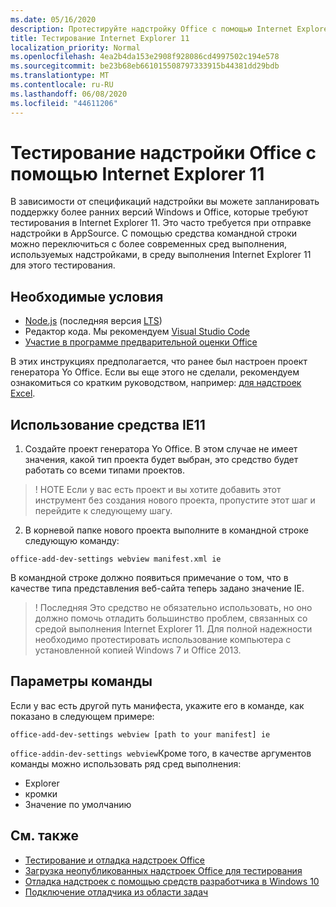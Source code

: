 ```yaml
---
ms.date: 05/16/2020
description: Протестируйте надстройку Office с помощью Internet Explorer 11.
title: Тестирование Internet Explorer 11
localization_priority: Normal
ms.openlocfilehash: 4ea2b4da153e2908f928086cd4997502c194e578
ms.sourcegitcommit: be23b68eb661015508797333915b44381dd29bdb
ms.translationtype: MT
ms.contentlocale: ru-RU
ms.lasthandoff: 06/08/2020
ms.locfileid: "44611206"
---
```

# <a name="test-your-office-add-in-using-internet-explorer-11"></a>Тестирование надстройки Office с помощью Internet Explorer 11

В зависимости от спецификаций надстройки вы можете запланировать поддержку более ранних версий Windows и Office, которые требуют тестирования в Internet Explorer 11. Это часто требуется при отправке надстройки в AppSource. С помощью средства командной строки можно переключиться с более современных сред выполнения, используемых надстройками, в среду выполнения Internet Explorer 11 для этого тестирования.

## <a name="pre-requisites"></a>Необходимые условия

- [Node.js](https://nodejs.org/) (последняя версия [LTS](https://nodejs.org/about/releases))
- Редактор кода. Мы рекомендуем [Visual Studio Code](https://code.visualstudio.com/)
- [Участие в программе предварительной оценки Office](https://insider.office.com)

В этих инструкциях предполагается, что ранее был настроен проект генератора Yo Office. Если вы еще этого не сделали, рекомендуем ознакомиться со кратким руководством, например: [для надстроек Excel](../quickstarts/excel-quickstart-jquery.md).

## <a name="using-ie11-tooling"></a>Использование средства IE11

1. Создайте проект генератора Yo Office. В этом случае не имеет значения, какой тип проекта будет выбран, это средство будет работать со всеми типами проектов.

> ! НОТЕ Если у вас есть проект и вы хотите добавить этот инструмент без создания нового проекта, пропустите этот шаг и перейдите к следующему шагу. 

2. В корневой папке нового проекта выполните в командной строке следующую команду:

```command&nbsp;line
office-add-dev-settings webview manifest.xml ie
```
В командной строке должно появиться примечание о том, что в качестве типа представления веб-сайта теперь задано значение IE.

> ! Последняя Это средство не обязательно использовать, но оно должно помочь отладить большинство проблем, связанных со средой выполнения Internet Explorer 11. Для полной надежности необходимо протестировать использование компьютера с установленной копией Windows 7 и Office 2013.

## <a name="command-settings"></a>Параметры команды

Если у вас есть другой путь манифеста, укажите его в команде, как показано в следующем примере:

`office-add-dev-settings webview [path to your manifest] ie`

`office-addin-dev-settings webview`Кроме того, в качестве аргументов команды можно использовать ряд сред выполнения:

- Explorer
- кромки
- Значение  по умолчанию

## <a name="see-also"></a>См. также
* [Тестирование и отладка надстроек Office](test-debug-office-add-ins.md)
* [Загрузка неопубликованных надстроек Office для тестирования](create-a-network-shared-folder-catalog-for-task-pane-and-content-add-ins.md)
* [Отладка надстроек с помощью средств разработчика в Windows 10](debug-add-ins-using-f12-developer-tools-on-windows-10.md)
* [Подключение отладчика из области задач](attach-debugger-from-task-pane.md)